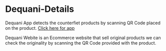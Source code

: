 # Dequani-Details

Dequani App detects the counterfiet products by scanning QR Code placed on the product. <a href="https://play.google.com/store/apps/details?id=conterfeitdetector.dequani_app">Click here for app</a>

Dequani Webite is an Ecommerce website that sell original products we can check the originality by scanning the QR Code provided with the product.
